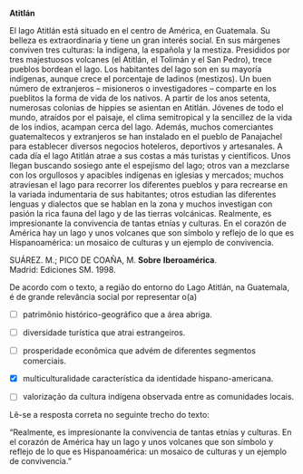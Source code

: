 

**Atitlán**

El lago Atitlán está situado en el centro de América, en Guatemala. Su belleza es extraordinaria y tiene un gran interés social. En sus márgenes conviven tres culturas: la indigena, la española y la mestiza. Presididos por tres majestuosos volcanes (el Atitlán, el Tolimán y el San Pedro), trece pueblos bordean el lago. Los habitantes del lago son en su mayoría indígenas, aunque crece el porcentaje de ladinos (mestizos). Un buen número de extranjeros – misioneros o investigadores – comparte en los pueblitos la forma de vida de los nativos. A partir de los anos setenta, numerosas colonias de hippies se asientan en Atitlán. Jóvenes de todo el mundo, atraídos por el paisaje, el clima semitropical y la sencillez de la vida de los indios, acampan cerca del lago. Además, muchos comerciantes guatemaltecos y extranjeros se han instalado en el pueblo de Panajachel para establecer diversos negocios hoteleros, deportivos y artesanales. A cada día el lago Atitlán atrae a sus costas a más turistas y científicos. Unos llegan buscando sosiego ante el espejismo del lago; otros van a mezclarse con los orgullosos y apacibles indígenas en iglesias y mercados; muchos atraviesan el lago para recorrer los diferentes pueblos y para recrearse en la variada indumentaria de sus habitantes; otros estudian las diferentes lenguas y dialectos que se hablan en la zona y muchos investigan con pasión la rica fauna del lago y de las tierras volcánicas. Realmente, es impresionante la convivencia de tantas etnías y culturas. En el corazón de América hay un lago y unos volcanes que son símbolo y reflejo de lo que es Hispanoamérica: un mosaico de culturas y un ejemplo de convivencia.

SUÁREZ. M.; PICO DE COAÑA, M. **Sobre** **Iberoamérica**.\
Madrid: Ediciones SM. 1998.

De acordo com o texto, a região do entorno do Lago Atitlán, na Guatemala, é de grande relevância social por representar o(a)



- [ ] patrimônio histórico-geográfico que a área abriga.
- [ ] diversidade turística que atrai estrangeiros.
- [ ] prosperidade econômica que advém de diferentes segmentos comerciais.
- [x] multiculturalidade característica da identidade hispano-americana.
- [ ] valorização da cultura indígena observada entre as comunidades locais.


Lê-se a resposta correta no seguinte trecho do texto:

“Realmente, es impresionante la convivencia de tantas etnías y culturas. En el corazón de América hay un lago y unos volcanes que son símbolo y reflejo de lo que es Hispanoamérica: un mosaico de culturas y un ejemplo de convivencia.”

        